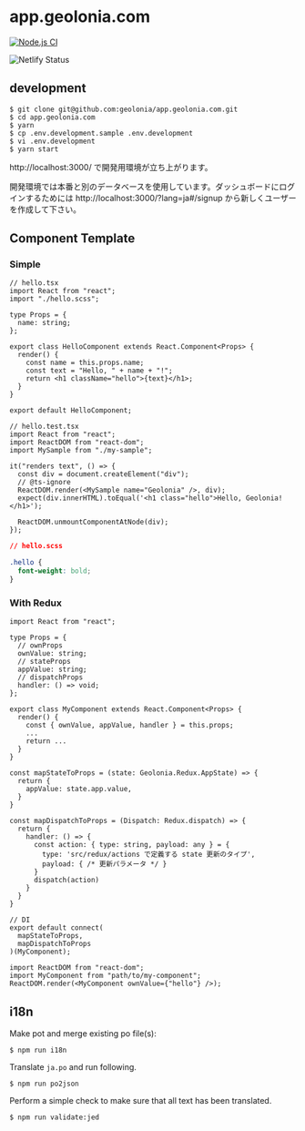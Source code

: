 # app.geolonia.com

[![Node.js CI](https://github.com/geolonia/app.geolonia.com/actions/workflows/node.js.yml/badge.svg)](https://github.com/geolonia/app.geolonia.com/actions/workflows/node.js.yml)

![Netlify Status](https://api.netlify.com/api/v1/badges/82532c8e-8d86-4215-a8f7-9fca30cfb132/deploy-status)

## development

```shell
$ git clone git@github.com:geolonia/app.geolonia.com.git
$ cd app.geolonia.com
$ yarn
$ cp .env.development.sample .env.development
$ vi .env.development
$ yarn start
```

http://localhost:3000/ で開発用環境が立ち上がります。

開発環境では本番と別のデータベースを使用しています。ダッシュボードにログインするためには http://localhost:3000/?lang=ja#/signup から新しくユーザーを作成して下さい。

## Component Template

### Simple

```tsx
// hello.tsx
import React from "react";
import "./hello.scss";

type Props = {
  name: string;
};

export class HelloComponent extends React.Component<Props> {
  render() {
    const name = this.props.name;
    const text = "Hello, " + name + "!";
    return <h1 className="hello">{text}</h1>;
  }
}

export default HelloComponent;
```

```tsx
// hello.test.tsx
import React from "react";
import ReactDOM from "react-dom";
import MySample from "./my-sample";

it("renders text", () => {
  const div = document.createElement("div");
  // @ts-ignore
  ReactDOM.render(<MySample name="Geolonia" />, div);
  expect(div.innerHTML).toEqual('<h1 class="hello">Hello, Geolonia!</h1>');

  ReactDOM.unmountComponentAtNode(div);
});
```

```css
// hello.scss

.hello {
  font-weight: bold;
}
```

### With Redux

```tsx
import React from "react";

type Props = {
  // ownProps
  ownValue: string;
  // stateProps
  appValue: string;
  // dispatchProps
  handler: () => void;
};

export class MyComponent extends React.Component<Props> {
  render() {
    const { ownValue, appValue, handler } = this.props;
    ...
    return ...
  }
}

const mapStateToProps = (state: Geolonia.Redux.AppState) => {
  return {
    appValue: state.app.value,
  }
}

const mapDispatchToProps = (Dispatch: Redux.dispatch) => {
  return {
    handler: () => {
      const action: { type: string, payload: any } = {
        type: 'src/redux/actions で定義する state 更新のタイプ',
        payload: { /* 更新パラメータ */ }
      }
      dispatch(action)
    }
  }
}

// DI
export default connect(
  mapStateToProps,
  mapDispatchToProps
)(MyComponent);
```

```tsx
import ReactDOM from "react-dom";
import MyComponent from "path/to/my-component";
ReactDOM.render(<MyComponent ownValue={"hello"} />);
```

## i18n

Make pot and merge existing po file(s):

```shell
$ npm run i18n
```

Translate `ja.po` and run following.

```shell
$ npm run po2json
```

Perform a simple check to make sure that all text has been translated.

```shell
$ npm run validate:jed
```
